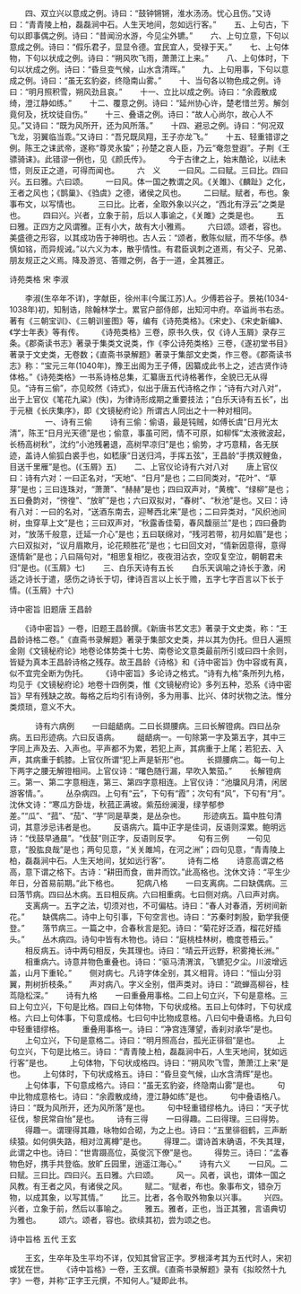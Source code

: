 <!-- { "loadSidebar": true } -->
　　四、双立兴以意成之例。诗曰：“鼓钟锵锵，淮水汤汤。忧心且伤。”又诗曰：“青青陵上柏，磊磊涧中石。人生天地间，忽如远行客。” 
　　五、上句古，下句以即事偶之例。诗曰：“昔闻汾水游，今见尘外镳。” 
　　六、上句立意，下句以意成之例。诗曰：“假乐君子，显显令德。宜民宜人，受禄于天。” 
　　七、上句体物，下句以状成之例。诗曰：“朔风吹飞雨，萧萧江上来。” 
　　八、上句体时，下句以状成之例。诗曰：“昏旦变气候，山水含清晖。” 
　　九、上句用事，下句以意成之例。诗曰：“虽无玄豹姿，终隐南山雾。” 
　　十、当句各以物色成之例。诗曰：“明月照积雪，朔风劲且哀。” 
　　十一、立比以成之例。诗曰：“余霞散成绮，澄江静如练。” 
　　十二、覆意之例。诗曰：“延州协心许，楚老惜兰芳。解剑竟何及，抚坟徒自伤。” 
　　十三、叠语之例。诗曰：“故人心尚尔，故心人不见。”又诗曰：“既为风所开，还为风所落。” 
　　十四、避忌之例。诗曰：“何况双飞龙，羽翼临当乖。”又诗曰：“吾兄既凤翔，王子亦龙飞。” 
　　十五、轻重错谬之例。陈王之诔武帝，遂称“尊灵永蛰”；孙楚之哀人臣，乃云“奄忽登遐”。子荆《王骠骑诔》。此错谬一例也，见《颜氏传》。 
　　今于古律之上，始末酷论，以祛未悟，则反正之道，可得而闻也。 
　　六　义
　　一曰风。二曰赋。三曰比。四曰兴。五曰雅。六曰颂。 
　　一曰风。体一国之教谓之风。《关雎》、《麟趾》之化，王者之风也；《鹊巢》、《驺虞》之德，诸侯之风也。 
　　二曰赋。赋者，布也。象事布文，以写情也。 
　　三曰比。比者，全取外象以兴之，“西北有浮云”之类是也。 
　　四曰兴。兴者，立象于前，后以人事谕之，《关雎》之类是也。 
　　五曰雅。正四方之风谓雅。正有小大，故有大小雅焉。 
　　六曰颂。颂者，容也。美盛德之形容，以其成功告于神明也。古人云：“颂者，敷陈似赋，而不华侈。恭慎如铭，而异规诫。”以六义为本，散乎情性。有君臣讽刺之道焉，有父子、兄弟、朋友规正之义焉。降及游览、答赠之例，各于一道，全其雅正。

诗苑类格 宋 李淑

　　李淑(生卒年不详)，字献臣，徐州丰(今属江苏)人。少傅若谷子。景祐(1034-1038年)初，知制诰，除翰林学士。累官户部侍郎，出知河中府。卒谥尚书右丞。著有《三朝宝训》、《三朝训鉴图》等，编有《诗苑类格》。《宋史》、《宋史新编》、《学士年表》等有传。 
　　《诗苑类格》三卷，原书久佚，仅《诗人玉屑》录存三条。《郡斋读书志》著录于集类文说类，作《李公诗苑类格》三卷，《遂初堂书目》著录于文史类，无卷数；《直斋书录解题》著录于集部文史类，作三卷。《郡斋读书志》称：“宝元三年(1040年)，豫王出阁为王子傅，因纂成此书上之，述古贤作诗体格。”《诗苑类格》一书系诗格总集，汇纂唐五代诗格著作，全貌已无从得见。“诗有三偷”，亦见皎然《诗式》，似出于唐五代诗格之作；“诗有六对八对”，出于上官仪《笔花九粱》(佚)，为律诗形成期之重要技法；“白乐天诗有五长”，出于元稹《长庆集序》，即《文镜秘府论》所谓古人同出之十一种对相同。 
　
　 
　　一、诗有三偷
　　诗有三偷：偷语，最是钝贼，如傅长虞“日月光太清”，陈王“日月光天德”是也；偷意，事虽可罔，情不可原，如柳恽“太液微波起，长杨高树秋”，沈约“小池残暑退，高树早凉归”是也；偷势，才巧意精，各无朕迹，盖诗人偷狐白裘手也，如嵇康“日送归鸿，手挥五弦”，王昌龄“手携双鲤鱼，目送千里雁”是也。(《玉屑》五) 
　　二、上官仪论诗有六对八对
　　唐上官仪曰：诗有六对：一曰正名对，“天地”、“日月”是也；二曰同类对，“花叶”、“草芽”是也；三曰连珠对，“萧萧”、“赫赫”是也；四曰双声对，“黄槐”、“绿柳”是也；五曰叠韵对，“徬徨”、“放旷”是也；六曰双拟对，“春树”、“秋池”是也。又曰：诗有八对：一曰的名对，“送酒东南去，迎琴西北来”是也；二曰异类对，“风织池间树，虫穿草上文”是也；三曰双声对，“秋露香佳菊，春风馥丽兰”是也；四曰叠韵对，“放荡千般意，迁延一介心”是也；五曰联绵对，“残河若带，初月如眉”是也；六曰双拟对，“议月眉欺月，论花颊胜花”是也；七曰回文对，“情新因意得，意得逐情新”是也；八曰隔句对，“相思复相忆，夜夜泪沾衣，空叹复空泣，朝朝君未归”是也。(《玉屑》七) 
　　三、白乐天诗有五长
　　白乐天讽喻之诗长于激，闲适之诗长于遣，感伤之诗长于切，律诗百言以上长于赡，五字七字百言以下长于情。(《玉屑》十六)

诗中密旨 旧题唐 王昌龄

　　《诗中密旨》一卷，旧题王昌龄撰。《新唐书艺文志》著录于文史类，称：“王昌龄诗格二卷。”《直斋书录解题》著录于集部文史类，并以其为伪托。但日人遍照金刚《文镜秘府论》地卷论体势类十七势、南卷论文意类最前所引或曰四十余则，皆疑为真本王昌龄诗格之残存。故王昌龄《诗格》和《诗中密旨》伪中容或有真，似不宜完全断为伪托。 
　　《诗中密旨》多论诗之格式。“诗有九格”条所列九格，均见于《文镜秘府论》地卷十四例类，惟《文镜秘府论》多列五种，恐系《诗中密旨》早有残缺之故。每格之后均引有诗例，多为用事、比兴、体时状物之法。惟分类烦琐，意义不大。 

　 
　　诗有六病例
　　一曰龃龉病。二曰长撷腰病。三曰长解镫病。四曰丛杂病。五曰形迹病。六曰反语病。
　　龃龉病一。一句除第一字及第五字，其中三字同上声及去、入声也。平声都不为累，若犯上声，其病重于上尾；若犯去、入声，其病重于鹤膝。上官仪所谓“犯上声是斩形”也。 
　　长撷腰病二。每一句上下两字之腰无解镫相间。上官仪诗：“曙色随行漏，早吹入繁笳。” 
　　长解镫病三。第一、第二字意相连，第三、第四字意相连。上官仪诗：“池牖风月清，闲居游客情。”。 
　　丛杂病四。上句有“云”，下句有“霞”；次句有“风”，下句有“月”。沈休文诗：“寒瓜方卧垅，秋菰正满坡。紫茄纷澜漫，绿芋郁参差。”“瓜”、“菰”、“茄”、“芋”同是草类，是丛杂也。 
　　形迹病五。篇中胜句清词，其意涉忌讳者是也。 
　　反语病六。篇中正字是佳词，反语则深累。鲍明远诗：“伐鼓早通晨”。“伐鼓”则正字，反语则反字。 
　　句有三例
　　一句见意，“股肱良哉”是也；两句见意，“关关雎鸠，在河之洲”；四句见意，“青青陵上柏，磊磊涧中石。人生天地间，犹如远行客”。 
　　诗有二格
　　诗意高谓之格高，意下谓之格下。古诗：“耕田而食，凿井而饮。”此高格也。沈休文诗：“平生少年日，分首易前期。”此下格也。 
　　犯病八格
　　一曰支离病。二曰缺偶病。三曰落节病。四曰丛木病。五曰相反病。六曰相重病。七曰侧对病。八曰声对病。 
　　支离病一。五字之法，切须对也，不可偏枯。诗曰：“春人对春酒，芳树间新花。” 
　　缺偶病二。诗中上句引事，下句空言也。诗曰：“苏秦时刺股，勤学我便登。” 
　　落节病三。一篇之中，合春秋言是犯。诗曰：“菊花好泛酒，榴花好插头。” 
　　丛木病四。诗句中皆有木物也。诗曰：“庭桃桂林树，檐度苍梧云。” 
　　相反病五。诗中两句相反，失其理也。诗曰：“晴云开远野，积雾掩长洲。” 
　　相重病六。诗意并物色重叠也。诗曰：“驱马清渭滨，飞镳犯夕尘。川波增远盖，山月下重轮。” 
　　侧对病七。凡诗字体全别，其义相背。诗曰：“恒山分羽翼，荆树折枝条。” 
　　声对病八。字义全别，借声类对。诗曰：“疏蝉高柳谷，桂茑隐松深。” 
　　诗有九格
　　一曰重叠用事格。二曰上句立兴，下句是意格。三曰上句立兴，下句是比格。四曰上句体物，下句状成格。五曰上句体时，下句状成格。六曰上句体事，下句意成格。七曰句中比物成意格。八曰句中叠语格。九曰句中轻重错缪格。 
　　重叠用事格一。诗曰：“净宫连薄望，香刹对承华”是也。 
　　上句立兴，下句是意格二。诗曰：“明月照高台，孤光正徘徊”是也。 
　　上句立兴，下句是比格三。诗曰：“青青陵上柏，磊磊涧中石，人生天地间，犹如远行客”是也。 
　　上句体物，下句状成格四。诗曰：“朔风吹飞雪，萧萧江上来”是也。 
　　上句体时，下句状成格五。诗曰：“昏旦变气候，山水含清辉”是也。 
　　上句体事，下句意成格六。诗曰：“虽无玄豹姿，终隐南山雾”是也。 
　　句中比物成意格七。诗曰：“余霞散成绮，澄江静如练”是也。 
　　句中叠语格八。诗曰：“既为风所开，还为风所落”是也。 
　　句中轻重错缪格九。诗曰：“天子忧征伐，黎民常自怡”是也。 
　　诗有三得
　　一曰得趣。二曰得理。三曰得势。 
　　得趣一。谓理得其趣，咏物如合砌，为之上也。诗曰：“五里徘徊鹤，三声断续猿。如何俱失路，相对泣离樽”是也。 
　　得理二。谓诗首末确语，不失其理，此谓之中也。诗曰：“世胄蹑高位，英俊沉下僚”是也。 
　　得势三。诗曰：“孟春物色好，携手共登临。放旷丘园里，逍遥江海心。” 
　　诗有六义
　　一曰风。二曰赋。三曰比。四曰兴。五曰雅。六曰颂。 
　　风一。风者，讽也，谓体一国之风教。有王者之风，有诸侯之风。 
　　赋二。“赋者，布也。象事布文，错杂万物，以成其象，以写其情。” 
　　比三。比者，各令取外物象以兴事。 
　　兴四。兴者，立象于前，然后以事喻之。 
　　雅五。雅者，正也，当正其雅，言语典切为雅也。 
　　颂六。颂者，容也。欲续其初，尝为颂之也。

诗中旨格 五代 王玄

　　王玄，生卒年及生平均不详，仅知其曾官正字。罗根泽考其为五代时人，宋初或犹在世。 
　　《诗中旨格》一卷，王玄撰。《直斋书录解题》录有《拟皎然十九字》一卷，并称“正字王元撰，不知何人。”疑即此书。 
